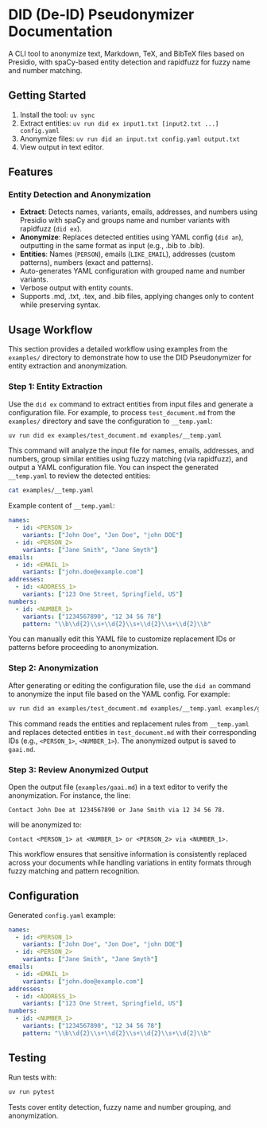 # DID (De-ID) Pseudonymizer Documentation

A CLI tool to anonymize text, Markdown, TeX, and BibTeX files based on Presidio, with spaCy-based entity detection and rapidfuzz for fuzzy name and number matching.

## Getting Started
1. Install the tool: `uv sync`
2. Extract entities: `uv run did ex input1.txt [input2.txt ...] config.yaml`
3. Anonymize files: `uv run did an input.txt config.yaml output.txt`
4. View output in text editor.

## Features

### Entity Detection and Anonymization
- **Extract**: Detects names, variants, emails, addresses, and numbers using Presidio with spaCy and groups name and number variants with rapidfuzz (`did ex`).
- **Anonymize**: Replaces detected entities using YAML config (`did an`), outputting in the same format as input (e.g., .bib to .bib).
- **Entities**: Names (`PERSON`), emails (`LIKE_EMAIL`), addresses (custom patterns), numbers (exact and patterns).
- Auto-generates YAML configuration with grouped name and number variants.
- Verbose output with entity counts.
- Supports .md, .txt, .tex, and .bib files, applying changes only to content while preserving syntax.

## Usage Workflow
This section provides a detailed workflow using examples from the `examples/` directory to demonstrate how to use the DID Pseudonymizer for entity extraction and anonymization.

### Step 1: Entity Extraction
Use the `did ex` command to extract entities from input files and generate a configuration file. For example, to process `test_document.md` from the `examples/` directory and save the configuration to `__temp.yaml`:
```bash
uv run did ex examples/test_document.md examples/__temp.yaml
```

This command will analyze the input file for names, emails, addresses, and numbers, group similar entities using fuzzy matching (via rapidfuzz), and output a YAML configuration file. You can inspect the generated `__temp.yaml` to review the detected entities:
```bash
cat examples/__temp.yaml
```

Example content of `__temp.yaml`:
```yaml
names:
  - id: <PERSON_1>
    variants: ["John Doe", "Jon Doe", "john DOE"]
  - id: <PERSON_2>
    variants: ["Jane Smith", "Jane Smyth"]
emails:
  - id: <EMAIL_1>
    variants: ["john.doe@example.com"]
addresses:
  - id: <ADDRESS_1>
    variants: ["123 One Street, Springfield, US"]
numbers:
  - id: <NUMBER_1>
    variants: ["1234567890", "12 34 56 78"]
    pattern: "\\b\\d{2}\\s+\\d{2}\\s+\\d{2}\\s+\\d{2}\\b"
```

You can manually edit this YAML file to customize replacement IDs or patterns before proceeding to anonymization.

### Step 2: Anonymization
After generating or editing the configuration file, use the `did an` command to anonymize the input file based on the YAML config. For example:
```bash
uv run did an examples/test_document.md examples/__temp.yaml examples/gaai.md
```

This command reads the entities and replacement rules from `__temp.yaml` and replaces detected entities in `test_document.md` with their corresponding IDs (e.g., `<PERSON_1>`, `<NUMBER_1>`). The anonymized output is saved to `gaai.md`.

### Step 3: Review Anonymized Output
Open the output file (`examples/gaai.md`) in a text editor to verify the anonymization. For instance, the line:
```
Contact John Doe at 1234567890 or Jane Smith via 12 34 56 78.
```
will be anonymized to:
```
Contact <PERSON_1> at <NUMBER_1> or <PERSON_2> via <NUMBER_1>.
```

This workflow ensures that sensitive information is consistently replaced across your documents while handling variations in entity formats through fuzzy matching and pattern recognition.

## Configuration
Generated `config.yaml` example:

```yaml
names:
  - id: <PERSON_1>
    variants: ["John Doe", "Jon Doe", "john DOE"]
  - id: <PERSON_2>
    variants: ["Jane Smith", "Jane Smyth"]
emails:
  - id: <EMAIL_1>
    variants: ["john.doe@example.com"]
addresses:
  - id: <ADDRESS_1>
    variants: ["123 One Street, Springfield, US"]
numbers:
  - id: <NUMBER_1>
    variants: ["1234567890", "12 34 56 78"]
    pattern: "\\b\\d{2}\\s+\\d{2}\\s+\\d{2}\\s+\\d{2}\\b"
```

## Testing
Run tests with:
```bash
uv run pytest
```
Tests cover entity detection, fuzzy name and number grouping, and anonymization.
